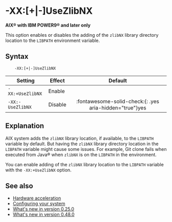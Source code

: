 <!--
* Copyright (c) 2017, 2024 IBM Corp. and others
*
* This program and the accompanying materials are made
* available under the terms of the Eclipse Public License 2.0
* which accompanies this distribution and is available at
* https://www.eclipse.org/legal/epl-2.0/ or the Apache
* License, Version 2.0 which accompanies this distribution and
* is available at https://www.apache.org/licenses/LICENSE-2.0.
*
* This Source Code may also be made available under the
* following Secondary Licenses when the conditions for such
* availability set forth in the Eclipse Public License, v. 2.0
* are satisfied: GNU General Public License, version 2 with
* the GNU Classpath Exception [1] and GNU General Public
* License, version 2 with the OpenJDK Assembly Exception [2].
*
* [1] https://www.gnu.org/software/classpath/license.html
* [2] https://openjdk.org/legal/assembly-exception.html
*
* SPDX-License-Identifier: EPL-2.0 OR Apache-2.0 OR GPL-2.0-only WITH Classpath-exception-2.0 OR GPL-2.0-only WITH OpenJDK-assembly-exception-1.0
-->

# -XX:\[+|-\]UseZlibNX

**AIX&reg; with IBM POWER9&reg; and later only**

This option enables or disables the adding of the `zlibNX` library directory location to the `LIBPATH` environment variable.


## Syntax

        -XX:[+|-]UseZlibNX

| Setting               | Effect  | Default                                                                            |
|-----------------------|---------|:----------------------------------------------------------------------------------:|
| `-XX:+UseZlibNX` |  Enable  |           |
| `-XX:-UseZlibNX` | Disable |   :fontawesome-solid-check:{: .yes aria-hidden="true"}<span class="sr-only">yes</span>   |


## Explanation

AIX system adds the `zlibNX` library location, if available, to the `LIBPATH` variable by default. But having the `zlibNX` library directory location in the `LIBPATH` variable might cause some issues. For example, Git clone fails when executed from Java&reg; when `zlibNX` is on the `LIBPATH` in the environment.

You can enable adding of the `zlibNX` library location to the `LIBPATH` variable with the `-XX:+UseZlibNX` option.

## See also

- [Hardware acceleration](introduction.md#hardware-acceleration)
- [Configuring your system](configuring.md)
- [What's new in version 0.25.0](version0.25.md#enabling-zlibnx-hardware-accelerated-data-compression-and-decompression-on-aix)
- [What's new in version 0.48.0](version0.48.md#loading-of-the-zlibnx-library-on-aix-is-disabled-by-default)

<!-- ==== END OF TOPIC ==== xxusezlibnx.md ==== -->
